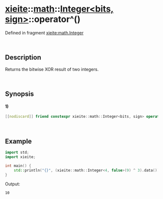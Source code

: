 # [xieite](../../../../../xieite.md)\:\:[math](../../../../../math.md)\:\:[Integer<bits, sign>](../../../../integer.md)\:\:operator^\(\)
Defined in fragment [xieite:math.Integer](../../../../../../../src/math/integer.cpp)

&nbsp;

## Description
Returns the bitwise XOR result of two integers.

&nbsp;

## Synopsis
#### 1)
```cpp
[[nodiscard]] friend constexpr xieite::math::Integer<bits, sign> operator^(xieite::math::Integer<bits, sign> leftOperand, xieite::math::Integer<bits, sign> rightOperand) noexcept;
```

&nbsp;

## Example
```cpp
import std;
import xieite;

int main() {
    std::println("{}", (xieite::math::Integer<4, false>(9) ^ 3).data());
}
```
Output:
```
10
```
